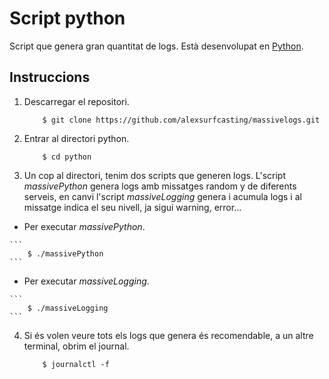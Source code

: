 # Script python

Script que genera gran quantitat de logs. Està desenvolupat en [Python](https://www.python.org/).

## Instruccions

1.  Descarregar el repositori.

	```
		$ git clone https://github.com/alexsurfcasting/massivelogs.git
	```
	
2.  Entrar al directori python.

	```
		$ cd python
	```

3.  Un cop al directori, tenim dos scripts que generen logs. L'script *massivePython* genera logs amb missatges random y de diferents
serveis, en canvi l'script *massiveLogging* genera i acumula logs i al missatge indica el seu nivell, ja sigui warning, error...

  *  Per executar *massivePython*.
    
 	```
 		$ ./massivePython
 	```

  *  Per executar *massiveLogging*.
  
	```
		$ ./massiveLogging
	```
  
4. Si és volen veure tots els logs que genera és recomendable, a un altre terminal, obrim el journal.


	```
		$ journalctl -f
	```
  
  
